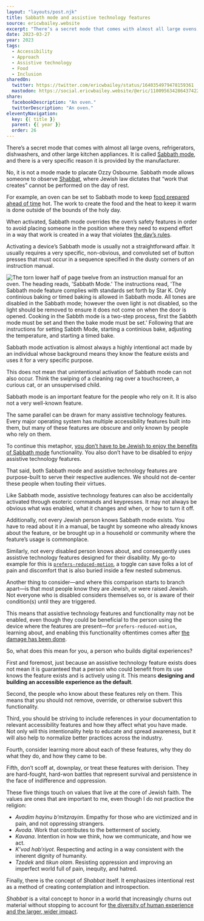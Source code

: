 ```yaml
---
layout: "layouts/post.njk"
title: Sabbath mode and assistive technology features
source: ericwbailey.website
excerpt: "There’s a secret mode that comes with almost all large ovens, refrigerators, dishwashers, and other large kitchen appliances"
date: 2023-03-27
year: 2023
tags:
  - Accessibility
  - Approach
  - Assistive technology
  - Food
  - Inclusion
sharedOn:
  twitter: https://twitter.com/ericwbailey/status/1640354979478159361
  mastodon: https://social.ericwbailey.website/@eric/110095634286437422
share:
  facebookDescription: "An oven."
  twitterDescription: "An oven."
eleventyNavigation:
  key: {{ title }}
  parent: {{ year }}
  order: 26
---
```


There’s a secret mode that comes with almost all large ovens, refrigerators, dishwashers, and other large kitchen appliances. It is called [Sabbath mode](https://en.wikipedia.org/wiki/Sabbath_mode), and there is a very specific reason it is provided by the manufacturer.

No, it is not a mode made to placate Ozzy Osbourne. Sabbath mode allows someone to observe [Shabbat](https://en.wikipedia.org/wiki/Shabbat), where Jewish law dictates that “work that creates” cannot be performed on the day of rest.

For example, an oven can be set to Sabbath mode to keep [food prepared ahead of time](https://www.foodnetwork.com/recipes/food-network-kitchen/cholent-11742950) hot. The work to create the food and the heat to keep it warm is done outside of the bounds of the holy day.

When activated, Sabbath mode overrides the oven’s safety features in order to avoid placing someone in the position where they need to expend effort in a way that work is created in a way that violates [the day’s rules](http://jewfaq.org/shabbat#Shamor).

Activating a device’s Sabbath mode is usually not a straightforward affair. It usually requires a very specific, non-obvious, and convoluted set of button presses that must occur in a sequence specified in the dusty corners of an instruction manual.

<img
  alt="The torn lower half of page twelve from an instruction manual for an oven. The heading reads, 'Sabbath Mode.' The instructions read, 'The Sabbath mode feature complies with standards set forth by Star K. Only continious baking or timed baking is allowed in Sabbath mode. All tones are disabled in the Sabbath mode; however the oven light is not disabled, so the light should be removed to ensure it does not come on when the door is opened. Cooking in the Sabbth mode is a two-step process, first the Sabbth mode must be set and then the bake mode must be set.' Following that are instructions for setting Sabbth Mode, starting a continious bake, adjusting the temperature, and starting a timed bake."
  loading="lazy"
  src="{{ '/img/posts/sabbath-mode-and-assistive-technology-features/instruction-manual.png' | url }}" />

Sabbath mode activation is almost always a highly intentional act made by an individual whose background means they know the feature exists and uses it for a very specific purpose.

This does not mean that unintentional activation of Sabbath mode can not also occur. Think the swiping of a cleaning rag over a touchscreen, a curious cat, or an unsupervised child.

Sabbath mode is an important feature for the people who rely on it. It is also not a very well-known feature.

The same parallel can be drawn for many assistive technology features. Every major operating system has multiple accessibility features built into them, but many of these features are obscure and only known by people who rely on them.

To continue this metaphor, [you don’t have to be Jewish to enjoy the benefits of Sabbath mode](https://www.reddit.com/r/Cooking/comments/yylomy/comment/iwuxfae/?context=3) functionality. You also don’t have to be disabled to enjoy assistive technology features.

That said, both Sabbath mode and assistive technology features are purpose-built to serve their respective audiences. We should not de-center these people when touting their virtues.

Like Sabbath mode, assistive technology features can also be accidentally activated through esoteric commands and keypresses. It may not always be obvious what was enabled, what it changes and when, or how to turn it off.

Additionally, not every Jewish person knows Sabbath mode exists. You have to read about it in a manual, be taught by someone who already knows about the feature, or be brought up in a household or community where the feature’s usage is commonplace.

Similarly, not every disabled person knows about, and consequently uses assistive technology features designed for their disability. My go-to example for this is [`prefers-reduced-motion`](https://w3c.github.io/csswg-drafts/mediaqueries-5/#prefers-reduced-motion), a toggle can save folks a lot of pain and discomfort that is also buried inside a few nested submenus.

Another thing to consider—and where this comparison starts to branch apart—is that most people know they are Jewish, or were raised Jewish. Not everyone who is disabled considers themselves so, or is aware of their condition(s) until they are triggered.

This means that assistive technology features and functionality may not be enabled, even though they could be beneficial to the person using the device where the features are present—for `prefers-reduced-motion`, learning about, and enabling this functionality oftentimes comes after [the damage has been done](https://source.opennews.org/articles/motion-sick/).

So, what does this mean for you, a person who builds digital experiences?

First and foremost, just because an assistive technology feature exists does not mean it is guaranteed that a person who could benefit from its use knows the feature exists and is actively using it. This means <strong>designing and building an accessible experience as the default</strong>.

Second, the people who know about these features rely on them. This means that you should not remove, override, or otherwise subvert this functionality.

Third, you should be striving to include references in your documentation to relevant accessibility features and how they affect what you have made. Not only will this intentionality help to educate and spread awareness, but it will also help to normalize better practices across the industry.

Fourth, consider learning more about each of these features, why they do what they do, and how they came to be.

Fifth, don’t scoff at, downplay, or treat these features with derision. They are hard-fought, hard-won battles that represent survival and persistence in the face of indifference and oppression.

These five things touch on values that live at the core of Jewish faith. The values are ones that are important to me, even though I do not practice the religion:

- <i lang="he">Avadim hayinu b’mitzrayim</i>. Empathy for those who are victimized and in pain, and not oppressing strangers.
- <i lang="he">Avoda</i>. Work that contributes to the betterment of society.
- <i lang="he">Kavana</i>. Intention in how we think, how we communicate, and how we act.
- <i lang="he">K’vod hab’riyot</i>. Respecting and acting in a way consistent with the inherent dignity of humanity.
- <i lang="he">Tzedek</i> and <i lang="he">tikun olam</i>. Resisting oppression and improving an imperfect world full of pain, inequity, and hatred.

Finally, there is the concept of <i lang="he">Shabbat</i> itself. It emphasizes intentional rest as a method of creating contemplation and introspection.

<i lang="he">Shabbat</i> is a vital concept to honor in a world that increasingly churns out material without stopping to account for [the diversity of human experience and the larger, wider impact](https://apnews.com/article/child-protective-services-algorithms-artificial-intelligence-disability-f5af28001b20a15c4213e36144742f11).
